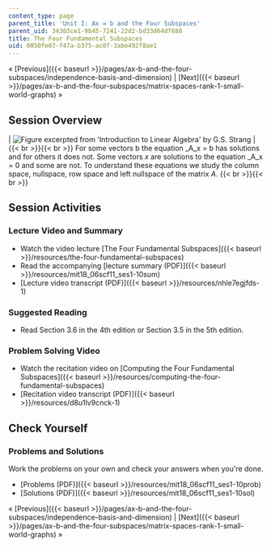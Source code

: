 ```yaml
---
content_type: page
parent_title: 'Unit I: Ax = b and the Four Subspaces'
parent_uid: 34303ce1-9b45-7241-22d2-bd33d64df688
title: The Four Fundamental Subspaces
uid: 0050fe07-f47a-b375-ac0f-3abe492f8ae1
---
```


« [Previous]({{< baseurl >}}/pages/ax-b-and-the-four-subspaces/independence-basis-and-dimension) | [Next]({{< baseurl >}}/pages/ax-b-and-the-four-subspaces/matrix-spaces-rank-1-small-world-graphs) »

Session Overview
----------------

| ![Figure excerpted from 'Introduction to Linear Algebra' by G.S. Strang](BASEURL_PLACEHOLDER/resources/1_10) |  {{< br >}}{{< br >}} For some vectors b the equation _A_x = b has solutions and for others it does not. Some vectors _x_ are solutions to the equation _A_x = 0 and some are not. To understand these equations we study the column space, nullspace, row space and left nullspace of the matrix _A_. {{< br >}}{{< br >}}  

Session Activities
------------------

### Lecture Video and Summary

*   Watch the video lecture [The Four Fundamental Subspaces]({{< baseurl >}}/resources/the-four-fundamental-subspaces)
*   Read the accompanying [lecture summary (PDF)]({{< baseurl >}}/resources/mit18_06scf11_ses1-10sum)
*   [Lecture video transcript (PDF)]({{< baseurl >}}/resources/nhle7egjfds-1)

### Suggested Reading

*   Read Section 3.6 in the 4th edition or Section 3.5 in the 5th edition.

### Problem Solving Video

*   Watch the recitation video on [Computing the Four Fundamental Subspaces]({{< baseurl >}}/resources/computing-the-four-fundamental-subspaces)
*   [Recitation video transcript (PDF)]({{< baseurl >}}/resources/d8u1lv9cnck-1)

Check Yourself
--------------

### Problems and Solutions

Work the problems on your own and check your answers when you're done.

*   [Problems (PDF)]({{< baseurl >}}/resources/mit18_06scf11_ses1-10prob)
*   [Solutions (PDF)]({{< baseurl >}}/resources/mit18_06scf11_ses1-10sol)

« [Previous]({{< baseurl >}}/pages/ax-b-and-the-four-subspaces/independence-basis-and-dimension) | [Next]({{< baseurl >}}/pages/ax-b-and-the-four-subspaces/matrix-spaces-rank-1-small-world-graphs) »
